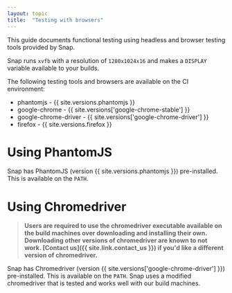 ```yaml
---
layout: topic
title:  "Testing with browsers"
---
```


This guide documents functional testing using headless and browser testing tools provided by Snap.

Snap runs `xvfb` with a resolution of `1280x1024x16` and makes a `DISPLAY` variable available to your builds.

The following testing tools and browsers are available on the CI environment:

* phantomjs - {{ site.versions.phantomjs }}
* google-chrome - {{ site.versions['google-chrome-stable'] }}
* google-chrome-driver - {{ site.versions['google-chrome-driver'] }}
* firefox - {{ site.versions.firefox }}


# Using PhantomJS

Snap has PhantomJS (version {{ site.versions.phantomjs }}) pre-installed. This is available on the `PATH`.

# Using Chromedriver

> **Users are required to use the chromedriver executable available on the build machines over downloading and installing their own. Downloading other versions of chromedriver are known to not work. [Contact us]({{ site.link.contact_us }}) if you'd like a different version of chromedriver.**

Snap has Chromedriver (version {{ site.versions['google-chrome-driver'] }}) pre-installed. This is available on the `PATH`. Snap uses a modified chromedriver that is tested and works well with our build machines.


